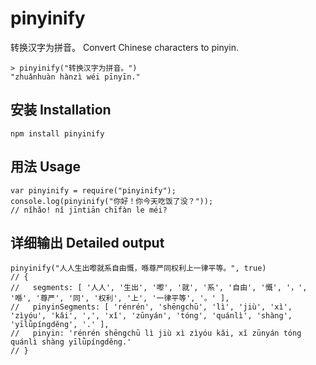 # pinyinify

转换汉字为拼音。 Convert Chinese characters to pinyin. 

    > pinyinify("转换汉字为拼音。")
    "zhuǎnhuàn hànzì wéi pīnyīn."

## 安装 Installation 

    npm install pinyinify
    
## 用法 Usage

    var pinyinify = require("pinyinify");
    console.log(pinyinify("你好！你今天吃饭了没？"));
    // nǐhǎo! nǐ jīntiān chīfàn le méi?


## 详细输出 Detailed output

    pinyinify("人人生出嚟就系自由慨，喺尊严同权利上一律平等。", true)
    // { 
    //   segments: [ '人人', '生出', '嚟', '就', '系', '自由', '慨', '，', '喺', '尊严', '同', '权利', '上', '一律平等', '。' ],
    //   pinyinSegments: [ 'rénrén', 'shēngchū', 'lì', 'jiù', 'xì', 'zìyóu', 'kǎi', ',', 'xǐ', 'zūnyán', 'tóng', 'quánlì', 'shàng', 'yīlǜpíngděng', '.' ],
    //   pinyin: 'rénrén shēngchū lì jiù xì zìyóu kǎi, xǐ zūnyán tóng quánlì shàng yīlǜpíngděng.' 
    // }
